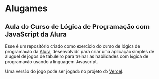 # Alugames

## Aula do Curso de Lógica de Programação com JavaScript da Alura

Esse é um repositório criado como exercício do curso de lógica de programação da [Alura](https://www.alura.com.br/), desenvolvido para criar uma aplicação simples de aluguel de jogos de tabuleiro para treinar as habilidades com lógica de programação usando a linguagem Javascript.

Uma versão do jogo pode ser jogada no projeto do [Vercel]().
